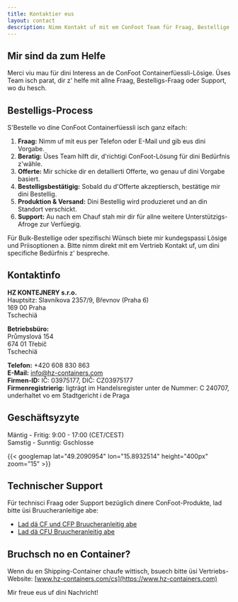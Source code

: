 ```yaml
---
title: Kontaktier eus
layout: contact
description: Nimm Kontakt uf mit em ConFoot Team für Fraag, Bestellige und Support.
---
```


## Mir sind da zum Helfe

Merci viu mau für dini Interess an de ConFoot Containerfüessli-Lösige. Üses Team isch parat, dir z' helfe mit allne Fraag, Bestelligs-Fraag oder Support, wo du hesch.

## Bestelligs-Process

S'Bestelle vo dine ConFoot Containerfüessli isch ganz eifach:

1. **Fraag:** Nimm uf mit eus per Telefon oder E-Mail und gib eus dini Vorgabe.
2. **Beratig:** Üses Team hilft dir, d'richtigi ConFoot-Lösung für dini Bedürfnis z'wähle.
3. **Offerte:** Mir schicke dir en detallierti Offerte, wo genau uf dini Vorgabe basiert.
4. **Bestelligsbestätigig:** Sobald du d'Offerte akzeptiersch, bestätige mir dini Bestellig.
5. **Produktion & Versand:** Dini Bestellig wird produzieret und an din Standort verschickt.
6. **Support:** Au nach em Chauf stah mir dir für allne weitere Unterstützigs-Afroge zur Verfüegig.

Für Bulk-Bestellige oder spezifischi Wünsch biete mir kundegspassi Lösige und Priisoptionen a. Bitte nimm direkt mit em Vertrieb Kontakt uf, um dini specifiche Bedürfnis z' bespreche.

## Kontaktinfo

**HZ KONTEJNERY s.r.o.**  
Hauptsitz: Slavníkova 2357/9, Břevnov (Praha 6)  
169 00 Praha  
Tschechiä

**Betriebsbüro:**  
Průmyslová 154  
674 01 Třebíč  
Tschechiä

**Telefon:** +420 608 830 863  
**E-Mail:** [info@hz-containers.com](mailto:info@hz-containers.com)  
**Firmen-ID:** IČ: 03975177, DIČ: CZ03975177  
**Firmenregistrierig:** Iigträgt im Handelsregister unter de Nummer: C 240707, underhaltet vo em Stadtgericht i de Praga

## Geschäftsyzyte

Mäntig - Fritig: 9:00 - 17:00 (CET/CEST)  
Samstig - Sunntig: Gschlosse

{{< googlemap lat="49.2090954" lon="15.8932514" height="400px" zoom="15" >}}

## Technischer Support

Für technisci Fraag oder Support bezüglich dinere ConFoot-Produkte, lad bitte üsi Bruucheranleitige abe:
- [Lad dä CF und CFP Bruucheranleitig abe](/wp-content/confoot_navod-k-pouziti_CZ.pdf)
- [Lad dä CFU Bruucheranleitig abe](/wp-content/confoot_CFU_navod-k-pouziti_CZ.pdf)

## Bruchsch no en Container?

Wenn du en Shipping-Container chaufe wittisch, bsuech bitte üsi Vertriebs-Website:
[www.hz-containers.com/cs](https://www.hz-containers.com)

Mir freue eus uf dini Nachricht!